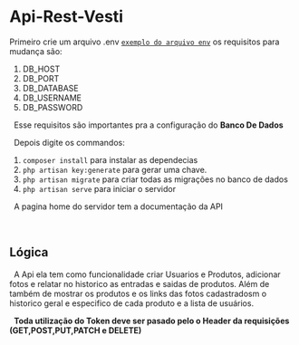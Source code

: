 # Api-Rest-Vesti
Primeiro crie um arquivo .env [`exemplo do arquivo env`](https://github.com/Elanio-Bros/Api-Rest-Vesti/blob/main/.env.example) os requisitos para mudança são:
1. DB_HOST
2. DB_PORT
3. DB_DATABASE
4. DB_USERNAME
5. DB_PASSWORD

&nbsp;
Esse requisitos são importantes pra a configuração do **Banco De Dados**

&nbsp;
Depois digite os commandos:
1. `composer install` para instalar as dependecias
2. `php artisan key:generate` para gerar uma chave.
3. `php artisan migrate` para criar todas as migrações no banco de dados
4. `php artisan serve` para iniciar o servidor

&nbsp;
A pagina home do servidor tem a documentação da API

&nbsp;
## Lógica

&nbsp;
A Api ela tem como funcionalidade criar Usuarios e Produtos, adicionar fotos e relatar no historico as entradas e saidas de produtos.
Além de também de mostrar os produtos e os links das fotos cadastradosm o historico geral e especifico de cada produto e a lista de usuários.


&nbsp;
**Toda utilização do Token deve ser pasado pelo o Header da requisições (GET,POST,PUT,PATCH e DELETE)**

